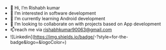 - 👋 Hi, I’m Rishabh kumar
- 👀 I’m interested in software development
- 🌱 I’m currently learning Android development
- 💞️ I’m looking to collaborate on with projects based on App development
- 📫reach me via rishabhkumar90063@gmail.com
- ![Linkedin](https://img.shields.io/badge/<Badge Text>-<Background Color>?style=for-the-badge&logo=<Icon Name>&logoColor=<Logo Color>)

<!---
Rishabh987654321/Rishabh987654321 is a ✨ special ✨ repository because its `README.md` (this file) appears on your GitHub profile.
You can click the Preview link to take a look at your changes.
--->
